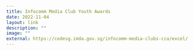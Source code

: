 ```yaml
---
title: Infocomm Media Club Youth Awards
date: 2022-11-04
layout: link
description: ""
image: ""
external: https://codesg.imda.gov.sg/infocomm-media-clubs-cca/excel/
---
```

